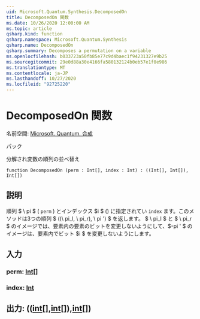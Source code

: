 ```yaml
---
uid: Microsoft.Quantum.Synthesis.DecomposedOn
title: DecomposedOn 関数
ms.date: 10/26/2020 12:00:00 AM
ms.topic: article
qsharp.kind: function
qsharp.namespace: Microsoft.Quantum.Synthesis
qsharp.name: DecomposedOn
qsharp.summary: Decomposes a permutation on a variable
ms.openlocfilehash: b033723a50fb85e77c9d4baec1f94231327e9b25
ms.sourcegitcommit: 29e0d88a30e4166fa580132124b0eb57e1f0e986
ms.translationtype: MT
ms.contentlocale: ja-JP
ms.lasthandoff: 10/27/2020
ms.locfileid: "92725220"
---
```

# <a name="decomposedon-function"></a>DecomposedOn 関数

名前空間: [Microsoft. Quantum. 合成](xref:Microsoft.Quantum.Synthesis)

パック [](https://nuget.org/packages/)


分解され変数の順列の並べ替え

```qsharp
function DecomposedOn (perm : Int[], index : Int) : ((Int[], Int[]), Int[])
```


## <a name="description"></a>説明

順列 $ \ pi $ ( `perm` ) とインデックス $i $ () に指定されてい `index` ます。このメソッドは3つの順列 $ ((\ pi_l, \ pi_r), \ pi ') $ を返します。 $ \ pi_l $ と $ \ pi_r $ のイメージでは、要素内の要素のビットを変更しないようにして、$-pi ' $ のイメージは、要素内でビット $i $ を変更しないようにします。

## <a name="input"></a>入力

### <a name="perm--int"></a>perm: [Int](xref:microsoft.quantum.lang-ref.int)[]




### <a name="index--int"></a>index: [Int](xref:microsoft.quantum.lang-ref.int)





## <a name="output--intintint"></a>出力: (([int](xref:microsoft.quantum.lang-ref.int)[],[int](xref:microsoft.quantum.lang-ref.int)[]),[int](xref:microsoft.quantum.lang-ref.int)[])

